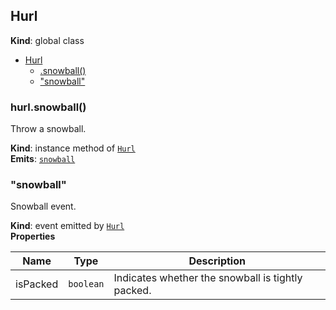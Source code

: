 <a name="Hurl"></a>

## Hurl
**Kind**: global class  

* [Hurl](#Hurl)
    * [.snowball()](#Hurl+snowball)
    * ["snowball"](#Hurl+event_snowball)

<a name="Hurl+snowball"></a>

### hurl.snowball()
Throw a snowball.

**Kind**: instance method of <code>[Hurl](#Hurl)</code>  
**Emits**: <code>[snowball](#Hurl+event_snowball)</code>  
<a name="Hurl+event_snowball"></a>

### "snowball"
Snowball event.

**Kind**: event emitted by <code>[Hurl](#Hurl)</code>  
**Properties**

| Name | Type | Description |
| --- | --- | --- |
| isPacked | <code>boolean</code> | Indicates whether the snowball is tightly packed. |

